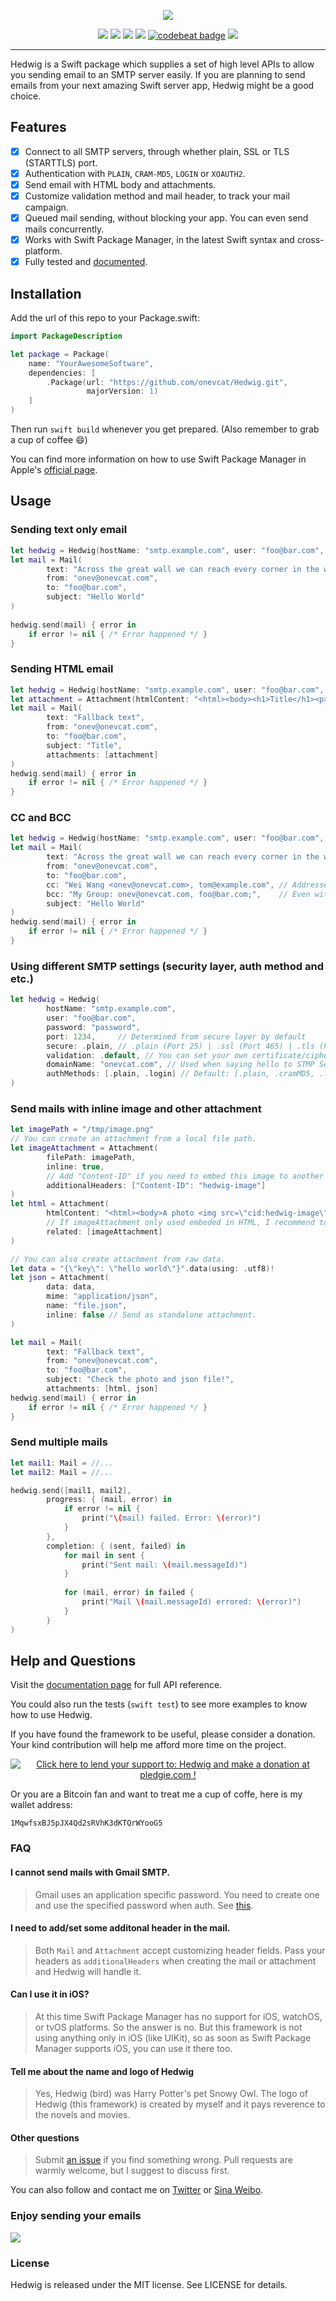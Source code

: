 <p align="center">

<img src="https://cloud.githubusercontent.com/assets/1019875/21935666/b7f8af46-d9f1-11e6-85d7-1cb4bc025226.png"/>

</p>

<p align="center">
<a href="https://swift.org/package-manager/"><img src="https://img.shields.io/badge/swift-3.0-brightgreen.svg"/></a>
<a href="https://travis-ci.org/onevcat/Hedwig"><img src="https://img.shields.io/travis/onevcat/Hedwig/master.svg"></a>
<a href="https://swift.org/package-manager/"><img src="https://img.shields.io/badge/platform-macos%20|%20Linux-blue.svg"/></a>
<a href="https://codecov.io/gh/onevcat/Hedwig"><img src="https://codecov.io/gh/onevcat/Hedwig/branch/master/graph/badge.svg"/></a>
<a href="https://codebeat.co/projects/github-com-onevcat-hedwig"><img alt="codebeat badge" src="https://codebeat.co/badges/87196d17-29e4-4152-b24e-20eaab8d718b" /></a>
<a href="https://raw.githubusercontent.com/onevcat/Hedwig/master/LICENSE"><img src="https://img.shields.io/cocoapods/l/Hedwig.svg?style=flat"/></a>
</p>

---

Hedwig is a Swift package which supplies a set of high level APIs to allow you sending email to an SMTP server easily. If you are planning to send emails from your next amazing Swift server app, Hedwig might be a good choice.

## Features

- [x] Connect to all SMTP servers, through whether plain, SSL or TLS (STARTTLS) port.
- [x] Authentication with `PLAIN`, `CRAM-MD5`, `LOGIN` or `XOAUTH2`.
- [x] Send email with HTML body and attachments.
- [x] Customize validation method and mail header, to track your mail campaign.
- [x] Queued mail sending, without blocking your app. You can even send mails concurrently.
- [x] Works with Swift Package Manager, in the latest Swift syntax and cross-platform.
- [x] Fully tested and [documented](https://onevcat.github.io/Hedwig/).

## Installation

Add the url of this repo to your Package.swift:

```swift
import PackageDescription

let package = Package(
    name: "YourAwesomeSoftware",
    dependencies: [
        .Package(url: "https://github.com/onevcat/Hedwig.git", 
                 majorVersion: 1)
    ]
)
```

Then run `swift build` whenever you get prepared. (Also remember to grab a cup of coffee 😄)

You can find more information on how to use Swift Package Manager in Apple's [official page](https://swift.org/package-manager/).

## Usage

### Sending text only email

```swift
let hedwig = Hedwig(hostName: "smtp.example.com", user: "foo@bar.com", password: "password")
let mail = Mail(
        text: "Across the great wall we can reach every corner in the world.", 
        from: "onev@onevcat.com", 
        to: "foo@bar.com", 
        subject: "Hello World"
)
    
hedwig.send(mail) { error in
    if error != nil { /* Error happened */ }
}
```

### Sending HTML email

```swift
let hedwig = Hedwig(hostName: "smtp.example.com", user: "foo@bar.com", password: "password")
let attachment = Attachment(htmlContent: "<html><body><h1>Title</h1><p>Content</p></body></html>")
let mail = Mail(
        text: "Fallback text", 
        from: "onev@onevcat.com", 
        to: "foo@bar.com", 
        subject: "Title", 
        attachments: [attachment]
)
hedwig.send(mail) { error in
    if error != nil { /* Error happened */ }
}
```

### CC and BCC

```swift
let hedwig = Hedwig(hostName: "smtp.example.com", user: "foo@bar.com", password: "password")
let mail = Mail(
        text: "Across the great wall we can reach every corner in the world.", 
        from: "onev@onevcat.com", 
        to: "foo@bar.com",
        cc: "Wei Wang <onev@onevcat.com>, tom@example.com", // Addresses will be parsed for you
        bcc: "My Group: onev@onevcat.com, foo@bar.com;",    // Even with group syntax
        subject: "Hello World"
)
hedwig.send(mail) { error in
    if error != nil { /* Error happened */ }
}
```

### Using different SMTP settings (security layer, auth method and etc.)

```swift
let hedwig = Hedwig(
        hostName: "smtp.example.com", 
        user: "foo@bar.com", 
        password: "password",
        port: 1234,     // Determined from secure layer by default
        secure: .plain, // .plain (Port 25) | .ssl (Port 465) | .tls (Port 587) (default)
        validation: .default, // You can set your own certificate/cipher/protocols
        domainName: "onevcat.com", // Used when saying hello to STMP Server
        authMethods: [.plain, .login] // Default: [.plain, .cramMD5, .login, .xOauth2]        
)
```

### Send mails with inline image and other attachment

```swift
let imagePath = "/tmp/image.png"
// You can create an attachment from a local file path.
let imageAttachment = Attachment(
        filePath: imagePath, 
        inline: true, 
        // Add "Content-ID" if you need to embed this image to another attachment.
        additionalHeaders: ["Content-ID": "hedwig-image"] 
)
let html = Attachment(
        htmlContent: "<html><body>A photo <img src=\"cid:hedwig-image\"/></body></html>", 
        // If imageAttachment only used embeded in HTML, I recommend to set it as related.
        related: [imageAttachment]
)

// You can also create attachment from raw data.
let data = "{\"key\": \"hello world\"}".data(using: .utf8)!
let json = Attachment(
        data: data, 
        mime: "application/json", 
        name: "file.json", 
        inline: false // Send as standalone attachment.
)

let mail = Mail(
        text: "Fallback text", 
        from: "onev@onevcat.com", 
        to: "foo@bar.com", 
        subject: "Check the photo and json file!",
        attachments: [html, json]
hedwig.send(mail) { error in
    if error != nil { /* Error happened */ }
}
```

### Send multiple mails

```swift
let mail1: Mail = //...
let mail2: Mail = //...

hedwig.send([mail1, mail2], 
        progress: { (mail, error) in
            if error != nil { 
                print("\(mail) failed. Error: \(error)") 
            }
        },
        completion: { (sent, failed) in
            for mail in sent {
                print("Sent mail: \(mail.messageId)")
            }
            
            for (mail, error) in failed {
                print("Mail \(mail.messageId) errored: \(error)")
            }
        }
)

```

## Help and Questions

Visit the [documentation page](https://onevcat.github.io/Hedwig/) for full API reference.

You could also run the tests (`swift test`) to see more examples to know how to use Hedwig.

If you have found the framework to be useful, please consider a donation. Your kind contribution will help me afford more time on the project.

<p align="center"><a href='https://pledgie.com/campaigns/33218'><img alt='Click here to lend your support to: Hedwig and make a donation at pledgie.com !' src='https://pledgie.com/campaigns/33218.png?skin_name=chrome' border='0' ></a></p>

Or you are a Bitcoin fan and want to treat me a cup of coffe, here is my wallet address:

```
1MqwfsxBJ5pJX4Qd2sRVhK3dKTQrWYooG5
```

### FAQ

#### I cannot send mails with Gmail SMTP.

> Gmail uses an application specific password. You need to create one and use the specified password when auth. See [this](https://support.google.com/accounts/answer/185833?hl=en).

#### I need to add/set some additonal header in the mail.

> Both `Mail` and `Attachment` accept customizing header fields. Pass your headers as `additionalHeaders` when creating the mail or attachment and Hedwig will handle it.

#### Can I use it in iOS?

> At this time Swift Package Manager has no support for iOS, watchOS, or tvOS platforms. So the answer is no. But this framework is not using anything only in iOS (like UIKit), so as soon as Swift Package Manager supports iOS, you can use it there too.

#### Tell me about the name and logo of Hedwig

> Yes, Hedwig (bird) was Harry Potter's pet Snowy Owl. The logo of Hedwig (this framework) is created by myself and it pays reverence to the novels and movies.

#### Other questions

> Submit [an issue](https://github.com/onevcat/Hedwig/issues/new) if you find something wrong. Pull requests are warmly welcome, but I suggest to discuss first.

You can also follow and contact me on [Twitter](http://twitter.com/onevcat) or [Sina Weibo](http://weibo.com/onevcat).

### Enjoy sending your emails

![](https://cloud.githubusercontent.com/assets/1019875/21879961/8321a0ba-d8df-11e6-968d-41992815d2f6.gif)

### License

Hedwig is released under the MIT license. See LICENSE for details.


